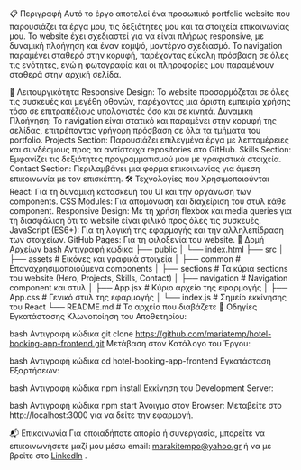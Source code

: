 📋 Περιγραφή
Αυτό το έργο αποτελεί ένα προσωπικό portfolio website που παρουσιάζει τα έργα μου, τις δεξιότητες μου και τα στοιχεία επικοινωνίας μου. Το website έχει σχεδιαστεί για να είναι πλήρως responsive, με δυναμική πλοήγηση και έναν κομψό, μοντέρνο σχεδιασμό. Το navigation παραμένει σταθερό στην κορυφή, παρέχοντας εύκολη πρόσβαση σε όλες τις ενότητες, ενώ η φωτογραφία και οι πληροφορίες μου παραμένουν σταθερά στην αρχική σελίδα.

🚀 Λειτουργικότητα
Responsive Design: Το website προσαρμόζεται σε όλες τις συσκευές και μεγέθη οθονών, παρέχοντας μια άριστη εμπειρία χρήσης τόσο σε επιτραπέζιους υπολογιστές όσο και σε κινητά.
Δυναμική Πλοήγηση: Το navigation είναι στατικό και παραμένει στην κορυφή της σελίδας, επιτρέποντας γρήγορη πρόσβαση σε όλα τα τμήματα του portfolio.
Projects Section: Παρουσιάζει επιλεγμένα έργα με λεπτομέρειες και συνδέσμους προς τα αντίστοιχα repositories στο GitHub.
Skills Section: Εμφανίζει τις δεξιότητες προγραμματισμού μου με γραφιστικά στοιχεία.
Contact Section: Περιλαμβάνει μια φόρμα επικοινωνίας για άμεση επικοινωνία με τον επισκέπτη.
🛠️ Τεχνολογίες που Χρησιμοποιούνται
React: Για τη δυναμική κατασκευή του UI και την οργάνωση των components.
CSS Modules: Για απομόνωση και διαχείριση του στυλ κάθε component.
Responsive Design: Με τη χρήση flexbox και media queries για τη διασφάλιση ότι το website είναι φιλικό προς όλες τις συσκευές.
JavaScript (ES6+): Για τη λογική της εφαρμογής και την αλληλεπίδραση των στοιχείων.
GitHub Pages: Για τη φιλοξενία του website.
📂 Δομή Αρχείων
bash
Αντιγραφή κώδικα
├── public
│   └── index.html
├── src
│   ├── assets           # Εικόνες και γραφικά στοιχεία
│   ├── common           # Επαναχρησιμοποιούμενα components
│   ├── sections         # Τα κύρια sections του website (Hero, Projects, Skills, Contact)
│   ├── navigation       # Navigation component και στυλ
│   ├── App.jsx          # Κύριο αρχείο της εφαρμογής
│   ├── App.css          # Γενικό στυλ της εφαρμογής
│   └── index.js         # Σημείο εκκίνησης του React
└── README.md            # Το αρχείο που διαβάζετε
🔧 Οδηγίες Εγκατάστασης
Κλωνοποίηση του Αποθετηρίου:

bash
Αντιγραφή κώδικα
git clone https://github.com/mariatemp/hotel-booking-app-frontend.git
Μετάβαση στον Κατάλογο του Έργου:

bash
Αντιγραφή κώδικα
cd hotel-booking-app-frontend
Εγκατάσταση Εξαρτήσεων:

bash
Αντιγραφή κώδικα
npm install
Εκκίνηση του Development Server:

bash
Αντιγραφή κώδικα
npm start
Άνοιγμα στον Browser: Μεταβείτε στο http://localhost:3000 για να δείτε την εφαρμογή.

📬 Επικοινωνία
Για οποιαδήποτε απορία ή συνεργασία, μπορείτε να επικοινωνήσετε μαζί μου μέσω email: marakitempo@yahoo.gr ή να με βρείτε στο [LinkedIn](https://www.linkedin.com/in/maria-temponera-5b25ab2ab/)
.
